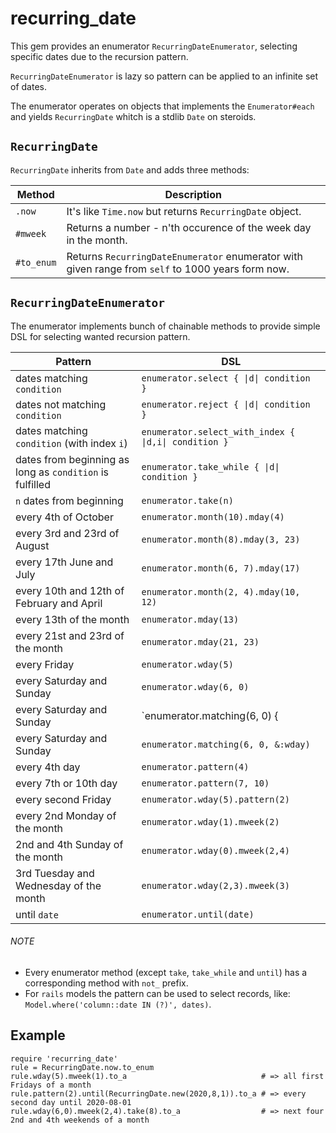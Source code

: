 # recurring_date

This gem provides an enumerator `RecurringDateEnumerator`, selecting specific dates due to the recursion pattern.

`RecurringDateEnumerator` is lazy so pattern can be applied to an infinite set of dates.

The enumerator operates on objects that implements the `Enumerator#each` and yields `RecurringDate` whitch is a stdlib `Date` on steroids.

## `RecurringDate`

`RecurringDate` inherits from `Date` and adds three methods:

| Method     | Description
|------------|-------------
| `.now`     | It's like `Time.now` but returns `RecurringDate` object.
| `#mweek`   | Returns a number - n'th occurence of the week day in the month.
| `#to_enum` | Returns `RecurringDateEnumerator` enumerator with given range from `self` to 1000 years form now.

## `RecurringDateEnumerator`

The enumerator implements bunch of chainable methods to provide simple DSL for selecting wanted recursion pattern.

| Pattern                                                  | DSL
|----------------------------------------------------------|-----
| dates matching `condition`                               | `enumerator.select { \|d\| condition }`
| dates not matching `condition`                           | `enumerator.reject { \|d\| condition }`
| dates matching `condition` (with index `i`)              | `enumerator.select_with_index { \|d,i\| condition }`
| dates from beginning as long as `condition` is fulfilled | `enumerator.take_while { \|d\| condition }`
| `n` dates from beginning                                 | `enumerator.take(n)`
| every 4th of October                                     | `enumerator.month(10).mday(4)`
| every 3rd and 23rd of August                             | `enumerator.month(8).mday(3, 23)`
| every 17th June and July                                 | `enumerator.month(6, 7).mday(17)`
| every 10th and 12th of February and April                | `enumerator.month(2, 4).mday(10, 12)`
| every 13th of the month                                  | `enumerator.mday(13)`
| every 21st and 23rd of the month                         | `enumerator.mday(21, 23)`
| every Friday                                             | `enumerator.wday(5)`
| every Saturday and Sunday                                | `enumerator.wday(6, 0)`
| every Saturday and Sunday                                | `enumerator.matching(6, 0) { |d| d.wday }`
| every Saturday and Sunday                                | `enumerator.matching(6, 0, &:wday)`
| every 4th day                                            | `enumerator.pattern(4)`
| every 7th or 10th day                                    | `enumerator.pattern(7, 10)`
| every second Friday                                      | `enumerator.wday(5).pattern(2)`
| every 2nd Monday of the month                            | `enumerator.wday(1).mweek(2)`
| 2nd and 4th Sunday of the month                          | `enumerator.wday(0).mweek(2,4)`
| 3rd Tuesday and Wednesday of the month                   | `enumerator.wday(2,3).mweek(3)`
| until `date`                                             | `enumerator.until(date)`

###### NOTE

* Every enumerator method (except `take`, `take_while` and `until`) has a corresponding method with `not_` prefix.
* For `rails` models the pattern can be used to select records, like: `Model.where('column::date IN (?)', dates)`.

## Example

    require 'recurring_date'
    rule = RecurringDate.now.to_enum
    rule.wday(5).mweek(1).to_a                              # => all first Fridays of a month
    rule.pattern(2).until(RecurringDate.new(2020,8,1)).to_a # => every second day until 2020-08-01
    rule.wday(6,0).mweek(2,4).take(8).to_a                  # => next four 2nd and 4th weekends of a month
